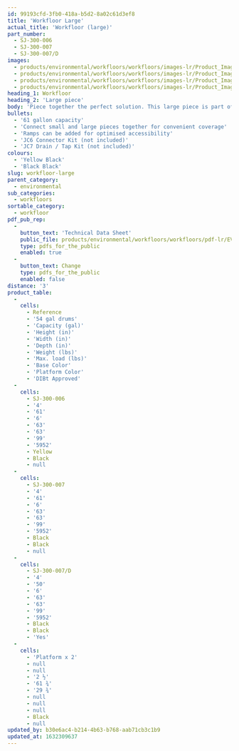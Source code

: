 ```yaml
---
id: 99193cfd-3fb0-418a-b5d2-8a02c61d3ef8
title: 'Workfloor Large'
actual_title: 'Workfloor (large)'
part_number:
  - SJ-300-006
  - SJ-300-007
  - SJ-300-007/D
images:
  - products/environmental/workfloors/workfloors/images-lr/Product_Image_776x776_(518x518_focus_area)-Large-SJ-300-006_03.jpg
  - products/environmental/workfloors/workfloors/images-lr/Product_Image_776x776_(518x518_focus_area)-Large-SJ-300-007_01.jpg
  - products/environmental/workfloors/workfloors/images-lr/Product_Image_776x776_(518x518_focus_area)-Large-SJ-300-007_02.jpg
  - products/environmental/workfloors/workfloors/images-lr/Product_Image_776x776_(518x518_focus_area)-Large-SJ-300-007_03.jpg
heading_1: Workfloor
heading_2: 'Large piece'
body: 'Piece together the perfect solution. This large piece is part of our workfloor system, a raised, spill containing floor which is ideal for use in areas where liquids and hazardous chemicals are frequently stored and dispensed.'
bullets:
  - '61 gallon capacity'
  - 'Connect small and large pieces together for convenient coverage'
  - 'Ramps can be added for optimised accessibility'
  - 'JC6 Connector Kit (not included)'
  - 'JC7 Drain / Tap Kit (not included)'
colours:
  - 'Yellow Black'
  - 'Black Black'
slug: workfloor-large
parent_category:
  - environmental
sub_categories:
  - workfloors
sortable_category:
  - workfloor
pdf_pub_rep:
  -
    button_text: 'Technical Data Sheet'
    public_file: products/environmental/workfloors/workfloors/pdf-lr/EV-Workfloor-(Large)-TD_US.pdf
    type: pdfs_for_the_public
    enabled: true
  -
    button_text: Change
    type: pdfs_for_the_public
    enabled: false
distance: '3'
product_table:
  -
    cells:
      - Reference
      - '54 gal drums'
      - 'Capacity (gal)'
      - 'Height (in)'
      - 'Width (in)'
      - 'Depth (in)'
      - 'Weight (lbs)'
      - 'Max. load (lbs)'
      - 'Base Color'
      - 'Platform Color'
      - 'DIBt Approved'
  -
    cells:
      - SJ-300-006
      - '4'
      - '61'
      - '6'
      - '63'
      - '63'
      - '99'
      - '5952'
      - Yellow
      - Black
      - null
  -
    cells:
      - SJ-300-007
      - '4'
      - '61'
      - '6'
      - '63'
      - '63'
      - '99'
      - '5952'
      - Black
      - Black
      - null
  -
    cells:
      - SJ-300-007/D
      - '4'
      - '50'
      - '6'
      - '63'
      - '63'
      - '99'
      - '5952'
      - Black
      - Black
      - 'Yes'
  -
    cells:
      - 'Platform x 2'
      - null
      - null
      - '2 ½'
      - '61 ¾'
      - '29 ¾'
      - null
      - null
      - null
      - Black
      - null
updated_by: b30e6ac4-b214-4b63-b768-aab71cb3c1b9
updated_at: 1632309637
---
```

